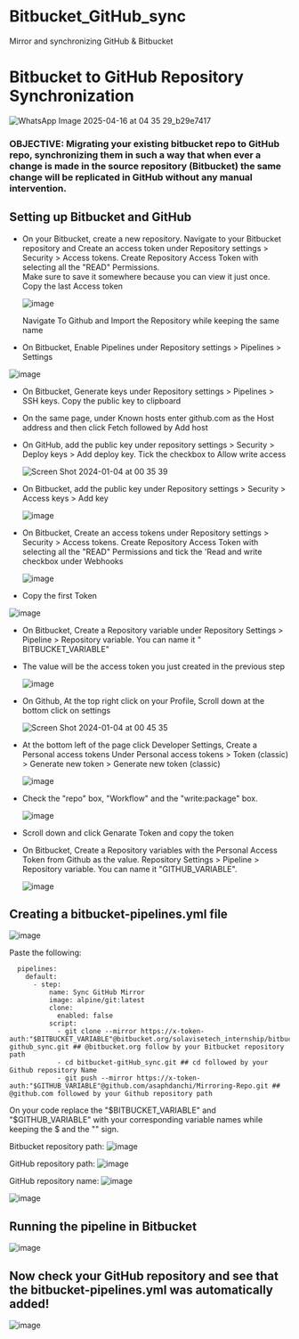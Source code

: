 # Bitbucket_GitHub_sync
Mirror and synchronizing GitHub &amp; Bitbucket
# Bitbucket to GitHub Repository Synchronization

![WhatsApp Image 2025-04-16 at 04 35 29_b29e7417](https://github.com/user-attachments/assets/c987d035-ae0c-4a5b-b7fd-186e591556af)


### OBJECTIVE: Migrating your existing bitbucket repo to GitHub repo, synchronizing them in such a way that when ever a change is made in the source repository (Bitbucket) the same change will be replicated in GitHub without any manual intervention.

## Setting up Bitbucket and GitHub
  - On your Bitbucket, create a new repository. 
      Navigate to your Bitbucket repository and Create an access token under Repository settings > Security > Access   tokens.
      Create Repository Access Token with selecting all the "READ" Permissions.    
      Make sure to save it somewhere because you can view it just once.
       Copy the last Access token
    
    ![image](https://github.com/user-attachments/assets/ea78ac0d-ff84-4721-b7fc-053baf90474c)

    
      Navigate To Github and Import the Repository while keeping the same name
    
  - On Bitbucket, Enable Pipelines under Repository settings > Pipelines > Settings
    
   ![image](https://github.com/user-attachments/assets/f27f96e9-71c6-4b77-90b5-5ef61afad6b9)

    
  - On Bitbucket, Generate keys under Repository settings > Pipelines > SSH keys. Copy the public key to clipboard
  - On the same page, under Known hosts enter github.com as the Host address and then click Fetch followed by Add host
  - On GitHub, add the public key under repository settings > Security > Deploy keys > Add deploy key. Tick the checkbox to Allow write access
    
    ![Screen Shot 2024-01-04 at 00 35 39](https://github.com/asaphdanchi/Mirror-and-synchronizing/assets/112729006/2545afe7-52c3-4934-a181-6a1a9b06e447)
    
  - On Bitbucket, add the public key under Repository settings > Security > Access keys > Add key
    
    ![image](https://github.com/user-attachments/assets/c143e5a5-2ed8-40f9-abd4-fe7fffa9455f)

  - On Bitbucket, Create an access tokens under Repository settings > Security > Access tokens. Create Repository Access Token with  selecting all the "READ" 
    Permissions and tick the 'Read and write checkbox under Webhooks

    ![image](https://github.com/user-attachments/assets/1f251d7c-13c8-47f2-ba2d-99b99203bd34)

  - Copy the first Token
    
   ![image](https://github.com/user-attachments/assets/9b92c3d8-cedb-4b98-9e80-2ded6d3d9906)


  - On Bitbucket, Create a Repository variable under Repository Settings > Pipeline > Repository variable. You can name it " BITBUCKET_VARIABLE"
  - The value will be the access token you just created in the previous step  
    
    ![image](https://github.com/user-attachments/assets/e337347f-bbe3-4b10-a205-2f1ebedb76ce)

  - On Github, At the top right click on your Profile, Scroll down at the bottom click on settings
    
    ![Screen Shot 2024-01-04 at 00 45 35](https://github.com/asaphdanchi/Mirror-and-synchronizing/assets/112729006/68a20ce1-ad1e-44cb-8b84-1729dbc8b212)
    
  - At the bottom left of the page click Developer Settings, Create a Personal access tokens Under Personal access tokens > Token (classic) > Generate new token > 
    Generate new token (classic)
    
    ![image](https://github.com/user-attachments/assets/cb3d4f45-8a70-4071-a8de-f73e4c74a4d4)
    
  - Check the "repo" box, "Workflow" and the "write:package" box.
   
    ![image](https://github.com/user-attachments/assets/9402d692-d5f4-4f4c-a888-ee3d3ebf0349)

  -  Scroll down and click Genarate Token and copy the token

  - On Bitbucket, Create a Repository variables with the Personal Access Token from Github as the value. Repository Settings > Pipeline > Repository variable. You 
    can name it "GITHUB_VARIABLE".

    ![image](https://github.com/user-attachments/assets/1d593157-6f11-4fee-b420-530d43563b64)


## Creating a bitbucket-pipelines.yml file

![image](https://github.com/user-attachments/assets/7e4d2ec0-7868-4dee-9458-26c53c574c39)


Paste the following:

```
  pipelines:
    default:
      - step:
          name: Sync GitHub Mirror
          image: alpine/git:latest
          clone:
            enabled: false
          script:
            - git clone --mirror https://x-token-auth:"$BITBUCKET_VARIABLE"@bitbucket.org/solavisetech_internship/bitbucket-github_sync.git ## @bitbucket.org follow by your Bitbucket repository path
            - cd bitbucket-gitHub_sync.git ## cd followed by your Github repository Name
            - git push --mirror https://x-token-auth:"$GITHUB_VARIABLE"@github.com/asaphdanchi/Mirroring-Repo.git ## @github.com followed by your Github repository path
```

On your code replace the "$BITBUCKET_VARIABLE" and "$GITHUB_VARIABLE" with your corresponding variable names while keeping the   $ and the "" sign. 

Bitbucket repository path: ![image](https://github.com/user-attachments/assets/cef151e9-b43e-43c0-932d-b433d4862f8b)

GitHub repository path: ![image](https://github.com/user-attachments/assets/d77133d0-6788-4387-a530-4d3411ccb34c)

GitHub repository name: ![image](https://github.com/user-attachments/assets/6da16431-d1a6-4c93-b43a-b8866f4a9f80)

![image](https://github.com/user-attachments/assets/b5dd5073-f17c-48c2-bee2-bfe626463d79)


## Running the pipeline in Bitbucket


![image](https://github.com/user-attachments/assets/43f9beec-b59e-4e30-805a-e19a64470b7c)

## Now check your GitHub repository and see that the bitbucket-pipelines.yml was automatically added!

![image](https://github.com/user-attachments/assets/8a498d1b-01c8-4c7e-8594-db7937ccdfd1)
